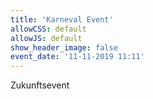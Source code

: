 ```yaml
---
title: 'Karneval Event'
allowCSS: default
allowJS: default
show_header_image: false
event_date: '11-11-2019 11:11'
---
```


Zukunftsevent
